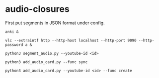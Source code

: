 # audio-closures


First put segments in JSON format under config.


`anki &`

`vlc --extraintf http --http-host localhost --http-port 9090 --http-password a &`

`python3 segment_audio.py --youtube-id <id>`

`python3 add_audio_card.py --func sync`

`python3 add_audio_card.py --youtube-id <id> --func create`
